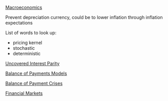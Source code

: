 ---
---

[Macroeconomics](Macroeconomics.md)

Prevent depreciation currency, could be to lower inflation through inflation expectations

List of words to look up:

* pricing kernel
* stochastic
* deterministic

[Uncovered Interest Parity](Uncovered%20Interest%20Parity.md)

[Balance of Payments Models](Balance%20of%20Payments%20Models.md)

[Balance of Payment Crises](Balance%20of%20Payment%20Crises.md)

[Financial Markets](Financial%20Markets.md)

